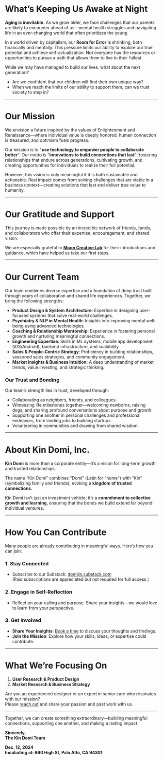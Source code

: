 <head>
  <link rel="icon" href="assets/favicon.ico" type="image/x-icon">
</head>

# **What’s Keeping Us Awake at Night**

**Aging is inevitable.** As we grow older, we face challenges that our parents are likely to encounter ahead of us—mental health struggles and navigating life in an ever-changing world that often prioritizes the young.

In a world driven by capitalism, our **Room for Error** is shrinking, both financially and mentally. This pressure limits our ability to explore our true potential and achieve self-actualization. Not everyone has the resources or opportunities to pursue a path that allows them to live to their fullest.

While we may have managed to build our lives, what about the next generation?  
- Are we confident that our children will find their own unique way?  
- When we reach the limits of our ability to support them, can we trust society to step in?

---

# **Our Mission**

We envision a future inspired by the values of Enlightenment and Renaissance—where individual value is deeply honored, human connection is treasured, and optimism fuels progress.

Our mission is to "**use technology to empower people to collaborate better**". Our motto is "**innovations to build connections that last**": fostering relationships that endure across generations, cultivating growth, and creating opportunities for individuals to realize their full potential.

However, this vision is only meaningful if it is both sustainable and actionable. Real impact comes from solving challenges that are viable in a business context—creating solutions that last and deliver true value to humanity.

---

# **Our Gratitude and Support**

This journey is made possible by an incredible network of friends, family, and collaborators who offer their expertise, encouragement, and shared vision.  

We are especially grateful to [**Moon Creative Lab**](https://www.mooncreativelab.com/) for their introductions and guidance, which have helped us take our first steps.

---

# **Our Current Team**

Our team combines diverse expertise and a foundation of deep trust built through years of collaboration and shared life experiences. Together, we bring the following strengths:

- **Product Design & System Architecture**: Expertise in designing user-focused systems that solve real-world challenges.  
- **Psychiatry & NLP in Mental Health**: Insights into improving mental well-being using advanced technologies.  
- **Coaching & Relationship Mentorship**: Experience in fostering personal growth and nurturing meaningful connections.  
- **Engineering Expertise**: Skills in ML systems, mobile app development (iOS/Android), backend infrastructure, and scalability.  
- **Sales & People-Centric Strategy**: Proficiency in building relationships, seasoned sales strategies, and community engagement.  
- **Market Insights & Business Intuition**: A deep understanding of market trends, value investing, and strategic thinking.

### **Our Trust and Bonding**
Our team’s strength lies in trust, developed through:  
- Collaborating as neighbors, friends, and colleagues.  
- Witnessing life milestones together—welcoming newborns, raising dogs, and sharing profound conversations about purpose and growth.  
- Supporting one another in personal challenges and professional endeavors, from landing jobs to building startups.  
- Volunteering in communities and drawing from shared wisdom.

---

# **About Kin Domi, Inc.**

**Kin Domi** is more than a corporate entity—it’s a vision for long-term growth and trusted relationships.  

The name “Kin Domi” combines “Domi” (Latin for "home") with “Kin” (symbolizing family and friends), evoking a **kingdom of trusted connections**.  

Kin Domi isn’t just an investment vehicle; it’s a **commitment to collective growth and learning**, ensuring that the bonds we build extend far beyond individual ventures.

---

# **How You Can Contribute**

Many people are already contributing in meaningful ways. Here’s how you can join:  

### 1. **Stay Connected**
- Subscribe to our Substack: [domijin.substack.com](https://domijin.substack.com)  
  (Paid subscriptions are appreciated but not required for full access.)

### 2. **Engage in Self-Reflection**
- Reflect on your calling and purpose. Share your insights—we would love to learn from your perspective.

### 3. **Get Involved**
- **Share Your Insights**: [Book a time](https://calendar.app.google/SwJBne6hKzTUCSTN7) to discuss your thoughts and findings.  
- **Join the Mission**: Explore how your skills, ideas, or expertise could contribute.

---

# **What We’re Focusing On**

1. **User Research & Product Design**  
2. **Market Research & Business Strategy**

Are you an experienced designer or an expert in senior care who resonates with our mission?  
Please [reach out](mailto:domi.jin@kindomi.net) and share your passion and past work with us.

---

Together, we can create something extraordinary—building meaningful connections, supporting one another, and making a lasting impact.

**Sincerely,**  
**The Kin Domi Team**  

**Dec. 12, 2024**  
**Incubating at: 660 High St, Palo Alto, CA 94301**
